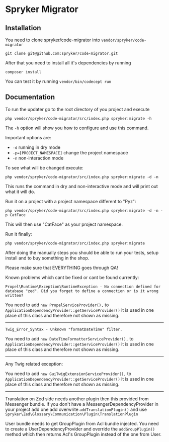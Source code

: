 # Spryker Migrator

## Installation

You need to clone spryker/code-migrator into `vendor/spryker/code-migrator`

```
git clone git@github.com:spryker/code-migrator.git
```

After that you need to install all it's dependencies by running 

```
composer install
```

You can test it by running `vendor/bin/codecept run`


## Documentation

To run the updater go to the root directory of you project and execute

```
php vendor/spryker/code-migrator/src/index.php spryker:migrate -h
```

The `-h` option will show you how to configure and use this command.

Important options are:

- `-d` running in dry mode 
- `-p=[PROJECT_NAMESPACE]` change the project namespace
- `-n` non-interaction mode

To see what will be changed execute:

```
php vendor/spryker/code-migrator/src/index.php spryker:migrate -d -n
```

This runs the command in dry and non-interactive mode and will print out what it will do.


Run it on a project with a project namespace different to "Pyz":

```
php vendor/spryker/code-migrator/src/index.php spryker:migrate -d -n -p CatFace
```

This will then use "CatFace" as your project namespace.


Run it finally:

```
php vendor/spryker/code-migrator/src/index.php spryker:migrate
```

After doing the manually steps you should be able to run your tests, setup install and to buy something in the shop.

Please make sure that EVERYTHING goes through QA!


Known problems which cant be fixed or cant be found currently:

```
Propel\Runtime\Exception\RuntimeException - No connection defined for database "zed". Did you forget to define a connection or is it wrong written?
```

You need to add `new PropelServiceProvider(),` to `ApplicationDependencyProvider::getServiceProvider()` it is used in one place of this class and therefore not shown as missing.

----------------------------

```
Twig_Error_Syntax - Unknown "formatDateTime" filter.
```

You need to add `new DateTimeFormatterServiceProvider(),` to `ApplicationDependencyProvider::getServiceProvider()` it is used in one place of this class and therefore not shown as missing.

----------------------------


Any Twig related exception:

You need to add `new GuiTwigExtensionServiceProvider(),` to `ApplicationDependencyProvider::getServiceProvider()` it is used in one place of this class and therefore not shown as missing.

----------------------------



Translation on Zed side needs another plugin then this provided from Messenger bundle. If you don't have a MessengerDependencyProvider in your project add one add overwrite `addTranslationPlugin()` and use `Spryker\Zed\Glossary\Communication\Plugin\TranslationPlugin`


User bundle needs to get GroupPlugin from Acl bundle injected. You need to create a UserDependencyProvider and override the `addGroupPlugin()` method which then returns Acl's GroupPlugin instead of the one from User.
